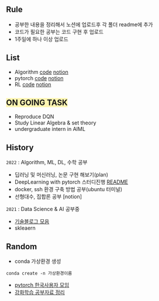 ## Rule
- 공부한 내용을 정리해서 노션에 업로드후 각 폴더 readme에 추가
- 코드가 필요한 공부는 코드 구현 후 업로드
- 1주일에 하나 이상 업로드

## List
- Algorithm [code](https://github.com/hsh6449/TIL/tree/main/Algorithm) [notion](https://www.notion.so/Algorithm-91ce279f1b1949499a7ba5067cf7775a)
- pytorch [code](https://github.com/hsh6449/TIL/tree/main/pytorch%20%26%20tensorflow) [notion](https://www.notion.so/DeepLearning-4dd82dbd54e74ee19180d7f50ded6d55)
- RL [code](https://github.com/hsh6449/TIL/tree/main/AI/RL) [notion](https://www.notion.so/Reinforcement-Learning-f549b80d40a1469897937d7bc987fcb3)

## <span style='background-color:#fff5b1'> ON GOING TASK </span>
- Reproduce DQN
- Study Linear Algebra & set theory
- undergraduate intern in AIML

## History
`2022` : Algorithm, ML, DL, 수학 공부
- 딥러닝 및 머신러닝, 논문 구현 해보기(plan) 
- DeepLearning with pytorch 스터디진행 [README](https://github.com/hsh6449/TIL/tree/main/pytorch%20%26%20tensorflow)
- docker, ssh 환경 구축 방법 공부(ubuntu 터미널)
- 선형대수, 집합론 공부 [notion]

`2021` : Data Science & AI 공부중
- [기술블로그 모음](https://github.com/seonggwonyoon/techblog)
- skleaern

## Random
- conda 가상환경 생성

```
conda create -n 가상환경이름
```
- [pytorch 한국사용자 모임](https://tutorials.pytorch.kr/)
- [강화학습 공부자료 정리](https://mclearninglab.tistory.com/49)
